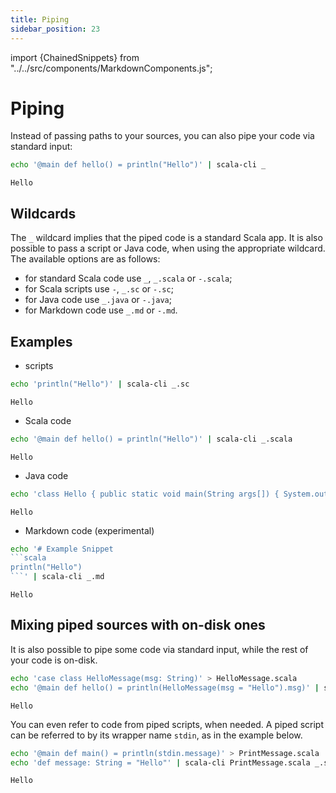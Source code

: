 ```yaml
---
title: Piping
sidebar_position: 23
---
```


import {ChainedSnippets} from "../../src/components/MarkdownComponents.js";

# Piping

Instead of passing paths to your sources, you can also pipe your code via standard input:

<ChainedSnippets>

```bash
echo '@main def hello() = println("Hello")' | scala-cli _
```

```text
Hello
```

</ChainedSnippets>

## Wildcards

The `_` wildcard implies that the piped code is a standard Scala app.
It is also possible to pass a script or Java code, when using the appropriate wildcard.
The available options are as follows:

- for standard Scala code use `_`, `_.scala` or `-.scala`;
- for Scala scripts use `-`, `_.sc` or `-.sc`;
- for Java code use `_.java` or `-.java`;
- for Markdown code use `_.md` or `-.md`.

## Examples

- scripts

<ChainedSnippets>

```bash
echo 'println("Hello")' | scala-cli _.sc
```

```text
Hello
```

</ChainedSnippets>

- Scala code

<ChainedSnippets>

```bash
echo '@main def hello() = println("Hello")' | scala-cli _.scala
```

```text
Hello
```

</ChainedSnippets>

- Java code

<ChainedSnippets>

```bash
echo 'class Hello { public static void main(String args[]) { System.out.println("Hello"); } }' | scala-cli _.java
```

```text
Hello
```

</ChainedSnippets>

- Markdown code (experimental)

<ChainedSnippets>

```bash
echo '# Example Snippet
```scala
println("Hello")
```' | scala-cli _.md
```

```text
Hello
```

</ChainedSnippets>

## Mixing piped sources with on-disk ones

It is also possible to pipe some code via standard input, while the rest of your code is on-disk.

<ChainedSnippets>

```bash
echo 'case class HelloMessage(msg: String)' > HelloMessage.scala
echo '@main def hello() = println(HelloMessage(msg = "Hello").msg)' | scala-cli _ HelloMessage.scala
```

```text
Hello
```

</ChainedSnippets>

You can even refer to code from piped scripts, when needed. A piped script can be referred to by its wrapper
name `stdin`, as in the example below.

<ChainedSnippets>

```bash
echo '@main def main() = println(stdin.message)' > PrintMessage.scala
echo 'def message: String = "Hello"' | scala-cli PrintMessage.scala _.sc
```

```text
Hello
```

</ChainedSnippets>
